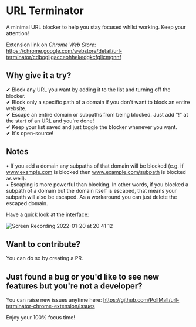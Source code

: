 # URL Terminator
A minimal URL blocker to help you stay focused whilst working. Keep your attention!

Extension link on *Chrome Web Store*: https://chrome.google.com/webstore/detail/url-terminator/cdbogljgacceohhekedgkcfglicmgnnf

## Why give it a try?

✔ Block any URL you want by adding it to the list and turning off the blocker.  
✔ Block only a specific path of a domain if you don't want to block an entire website.  
✔ Escape an entire domain or subpaths from being blocked. Just add "!" at the start of an URL and you're done!  
✔ Keep your list saved and just toggle the blocker whenever you want.  
✔ It's open-source!  

## Notes

• If you add a domain any subpaths of that domain will be blocked (e.g. if www.example.com is blocked then www.example.com/subpath is blocked as well).  
• Escaping is more powerful than blocking. In other words, if you blocked a subpath of a domain but the domain itself is escaped, that means your subpath will also be escaped. As a workaround you can just delete the escaped domain.  

Have a quick look at the interface:

![Screen Recording 2022-01-20 at 20 41 12](https://user-images.githubusercontent.com/52251085/150681510-e462235b-681d-4118-93e1-91d7e778348c.gif)


## Want to contribute?
You can do so by creating a PR.

## Just found a bug or you'd like to see new features but you're not a developer?
You can raise new issues anytime here: https://github.com/PollMall/url-terminator-chrome-extension/issues

Enjoy your 100% focus time!
